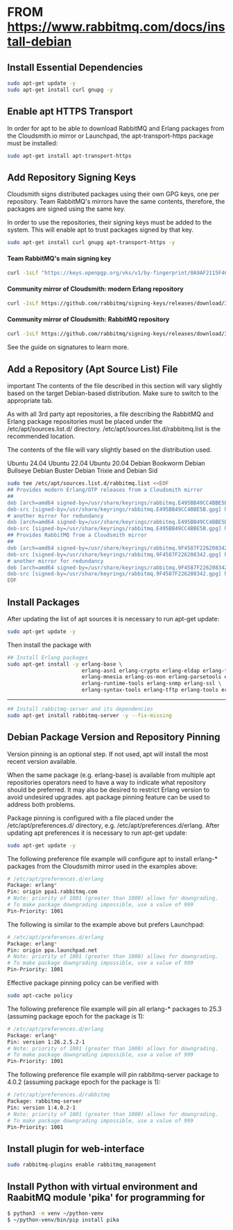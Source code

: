 # FROM https://www.rabbitmq.com/docs/install-debian

## Install Essential Dependencies
```  bash
sudo apt-get update -y
sudo apt-get install curl gnupg -y
```
## Enable apt HTTPS Transport
In order for apt to be able to download RabbitMQ and Erlang packages from the Cloudsmith.io mirror or Launchpad, the 
apt-transport-https package must be installed:
``` bash
sudo apt-get install apt-transport-https
```
## Add Repository Signing Keys
Cloudsmith signs distributed packages using their own GPG keys, one per repository. Team RabbitMQ's mirrors have the same contents, therefore, the packages are signed using the same key.

In order to use the repositories, their signing keys must be added to the system. This will enable apt to trust packages signed by that key.
``` bash
sudo apt-get install curl gnupg apt-transport-https -y
```
#### Team RabbitMQ's main signing key
``` bash
curl -1sLf "https://keys.openpgp.org/vks/v1/by-fingerprint/0A9AF2115F4687BD29803A206B73A36E6026DFCA" | sudo gpg --dearmor | sudo tee /usr/share/keyrings/com.rabbitmq.team.gpg > /dev/null
```
#### Community mirror of Cloudsmith: modern Erlang repository
``` bash
curl -1sLf https://github.com/rabbitmq/signing-keys/releases/download/3.0/cloudsmith.rabbitmq-erlang.E495BB49CC4BBE5B.key | sudo gpg --dearmor | sudo tee /usr/share/keyrings/rabbitmq.E495BB49CC4BBE5B.gpg > /dev/null
```
#### Community mirror of Cloudsmith: RabbitMQ repository
``` bash
curl -1sLf https://github.com/rabbitmq/signing-keys/releases/download/3.0/cloudsmith.rabbitmq-server.9F4587F226208342.key | sudo gpg --dearmor | sudo tee /usr/share/keyrings/rabbitmq.9F4587F226208342.gpg > /dev/null
```

See the guide on signatures to learn more.

## Add a Repository (Apt Source List) File
important
The contents of the file described in this section will vary slightly based on the target Debian-based distribution. Make sure to switch to the appropriate tab.

As with all 3rd party apt repositories, a file describing the RabbitMQ and Erlang package repositories must be placed under the /etc/apt/sources.list.d/ directory. /etc/apt/sources.list.d/rabbitmq.list is the recommended location.

The contents of the file will vary slightly based on the distribution used.

Ubuntu 24.04
Ubuntu 22.04
Ubuntu 20.04
Debian Bookworm
Debian Bullseye
Debian Buster
Debian Trixie and Debian Sid

``` bash
sudo tee /etc/apt/sources.list.d/rabbitmq.list <<EOF
## Provides modern Erlang/OTP releases from a Cloudsmith mirror
##
deb [arch=amd64 signed-by=/usr/share/keyrings/rabbitmq.E495BB49CC4BBE5B.gpg] https://ppa1.rabbitmq.com/rabbitmq/rabbitmq-erlang/deb/debian bookworm main
deb-src [signed-by=/usr/share/keyrings/rabbitmq.E495BB49CC4BBE5B.gpg] https://ppa1.rabbitmq.com/rabbitmq/rabbitmq-erlang/deb/debian bookworm main
# another mirror for redundancy
deb [arch=amd64 signed-by=/usr/share/keyrings/rabbitmq.E495BB49CC4BBE5B.gpg] https://ppa2.rabbitmq.com/rabbitmq/rabbitmq-erlang/deb/debian bookworm main
deb-src [signed-by=/usr/share/keyrings/rabbitmq.E495BB49CC4BBE5B.gpg] https://ppa2.rabbitmq.com/rabbitmq/rabbitmq-erlang/deb/debian bookworm main
## Provides RabbitMQ from a Cloudsmith mirror
##
deb [arch=amd64 signed-by=/usr/share/keyrings/rabbitmq.9F4587F226208342.gpg] https://ppa1.rabbitmq.com/rabbitmq/rabbitmq-server/deb/debian bookworm main
deb-src [signed-by=/usr/share/keyrings/rabbitmq.9F4587F226208342.gpg] https://ppa1.rabbitmq.com/rabbitmq/rabbitmq-server/deb/debian bookworm main
# another mirror for redundancy
deb [arch=amd64 signed-by=/usr/share/keyrings/rabbitmq.9F4587F226208342.gpg] https://ppa2.rabbitmq.com/rabbitmq/rabbitmq-server/deb/debian bookworm main
deb-src [signed-by=/usr/share/keyrings/rabbitmq.9F4587F226208342.gpg] https://ppa2.rabbitmq.com/rabbitmq/rabbitmq-server/deb/debian bookworm main
EOF
```

## Install Packages
After updating the list of apt sources it is necessary to run apt-get update:
``` bash
sudo apt-get update -y
```
Then install the package with
``` bash
## Install Erlang packages
sudo apt-get install -y erlang-base \
                        erlang-asn1 erlang-crypto erlang-eldap erlang-ftp erlang-inets \
                        erlang-mnesia erlang-os-mon erlang-parsetools erlang-public-key \
                        erlang-runtime-tools erlang-snmp erlang-ssl \
                        erlang-syntax-tools erlang-tftp erlang-tools erlang-xmerl
```
---
``` bash
## Install rabbitmq-server and its dependencies
sudo apt-get install rabbitmq-server -y --fix-missing
```

## Debian Package Version and Repository Pinning
Version pinning is an optional step. If not used, apt will install the most recent version available.

When the same package (e.g. erlang-base) is available from multiple apt repositories operators need to have a way to indicate what repository should be preferred. It may also be desired to restrict Erlang version to avoid undesired upgrades. apt package pinning feature can be used to address both problems.

Package pinning is configured with a file placed under the /etc/apt/preferences.d/ directory, e.g. /etc/apt/preferences.d/erlang. After updating apt preferences it is necessary to run apt-get update:
``` bash
sudo apt-get update -y
```

The following preference file example will configure apt to install erlang-* packages from the Cloudsmith mirror used in the examples above:
``` bash
# /etc/apt/preferences.d/erlang
Package: erlang*
Pin: origin ppa1.rabbitmq.com
# Note: priority of 1001 (greater than 1000) allows for downgrading.
# To make package downgrading impossible, use a value of 999
Pin-Priority: 1001
```
The following is similar to the example above but prefers Launchpad:
``` bash
# /etc/apt/preferences.d/erlang
Package: erlang*
Pin: origin ppa.launchpad.net
# Note: priority of 1001 (greater than 1000) allows for downgrading.
# To make package downgrading impossible, use a value of 999
Pin-Priority: 1001
```
Effective package pinning policy can be verified with
``` bash
sudo apt-cache policy
```

The following preference file example will pin all erlang-* packages to 25.3 (assuming package epoch for the package is 1):
``` bash
# /etc/apt/preferences.d/erlang
Package: erlang*
Pin: version 1:26.2.5.2-1
# Note: priority of 1001 (greater than 1000) allows for downgrading.
# To make package downgrading impossible, use a value of 999
Pin-Priority: 1001
```

The following preference file example will pin rabbitmq-server package to 4.0.2 (assuming package epoch for the package is 1):
``` bash
# /etc/apt/preferences.d/rabbitmq
Package: rabbitmq-server
Pin: version 1:4.0.2-1
# Note: priority of 1001 (greater than 1000) allows for downgrading.
# To make package downgrading impossible, use a value of 999
Pin-Priority: 1001
```

## Install plugin for web-interface

```bash
sudo rabbitmq-plugins enable rabbitmq_management
```

## Install Python with virtual environment and RaabitMQ module 'pika' for programming for

``` bash
$ python3 -m venv ~/python-venv
$ ~/python-venv/bin/pip install pika
```


